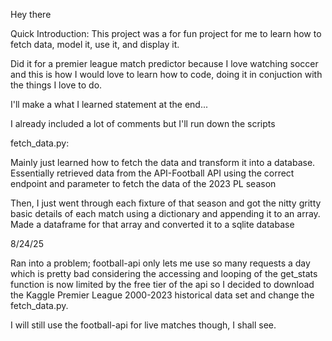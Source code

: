 Hey there

Quick Introduction: This project was a for fun project for me to learn how to fetch data, model it, use it, and display it.

Did it for a premier league match predictor because I love watching soccer and this is how I would love to learn how to code, doing it in conjuction with the things I love to do.

I'll make a what I learned statement at the end...

I already included a lot of comments but I'll run down the scripts

fetch_data.py:

Mainly just learned how to fetch the data and transform it into a database. Essentially retrieved data from the API-Football API using the correct endpoint and parameter to fetch the data of the 2023 PL season

Then, I just went through each fixture of that season and got the nitty gritty basic details of each match using a dictionary and appending it to an array.
Made a dataframe for that array and converted it to a sqlite database

8/24/25

Ran into a problem; football-api only lets me use so many requests a day which is pretty bad considering the accessing and looping of the get_stats function is now limited by the free tier of the api so I decided to download the Kaggle Premier League 2000-2023 historical data set and change the fetch_data.py.

I will still use the football-api for live matches though, I shall see.

